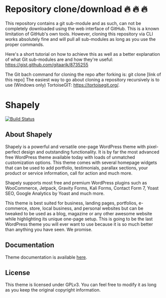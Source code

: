 # Repository clone/download :fire: :fire: :fire:

This repository contains a git sub-module and as such, can not be completely downloaded using the web interface of GitHub. This is a known limitation of GitHub's own tools. However, cloning this repository via CLI works absolutely fine and will pull all sub-modules as long as you use the proper commands.

Here's a short tutorial on how to achieve this as well as a better explanation of what Git sub-modules are and how they're useful: https://gist.github.com/gitaarik/8735255

The Git bach command for cloning the repo after forking is: git clone [link of this repo]
The easiest way to go about cloning a repository recursively is to use (Windows only) TortoiseGIT: https://tortoisegit.org/.

# Shapely

[![Build Status](https://travis-ci.org/puikinsh/shapely.svg?branch=master)](https://travis-ci.org/puikinsh/shapely)

## About Shapely

Shapely is a powerful and versatile one-page WordPress theme with pixel-perfect design and outstanding functionality. It is by far the most advanced free WordPress theme available today with loads of unmatched customization options. This theme comes with several homepage widgets that can be used to add portfolio, testimonials, parallax sections, your product or service information, call for action and much more.

Shapely supports most free and premium WordPress plugins such as WooCommerce, Jetpack, Gravity Forms, Kali Forms, Contact Form 7, Yoast SEO, Google Analytics by Yoast and much more.

This theme is best suited for business, landing pages, portfolios, e-commerce, store, local business,  and personal websites but can be tweaked to be used as a blog, magazine or any other awesome website while highlighting its unique one-page setup. This is going to be the last WordPress theme you will ever want to use because it is so much better than anything you have seen. We promise.

## Documentation

Theme documentation is available [here](https://colorlib.com/wp/themes/shapely/).

## License

This theme is licensed under GPLv3. You can feel free to modify it as long as you keep the original copyright information.
